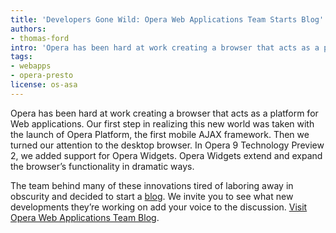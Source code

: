 ```yaml
---
title: 'Developers Gone Wild: Opera Web Applications Team Starts Blog'
authors:
- thomas-ford
intro: 'Opera has been hard at work creating a browser that acts as a platform for Web applications. Our first step in realizing this new world was taken with the launch of Opera Platform, the first mobile Ajax framework. Then we turned our attention to the desktop browser. In Opera 9 Technology Preview 2, we added support for Opera Widgets. Opera Widgets extend and expand the browser’s functionality in dramatic ways.'
tags:
- webapps
- opera-presto
license: os-asa
---
```


Opera has been hard at work creating a browser that acts as a platform for Web applications. Our first step in realizing this new world was taken with the launch of Opera Platform, the first mobile AJAX framework. Then we turned our attention to the desktop browser. In Opera 9 Technology Preview 2, we added support for Opera Widgets. Opera Widgets extend and expand the browser’s functionality in dramatic ways.

The team behind many of these innovations tired of laboring away in obscurity and decided to start a [blog][1]. We invite you to see what new developments they’re working on add your voice to the discussion. [Visit Opera Web Applications Team Blog][1].

[1]: http://my.opera.com/webapplications/
